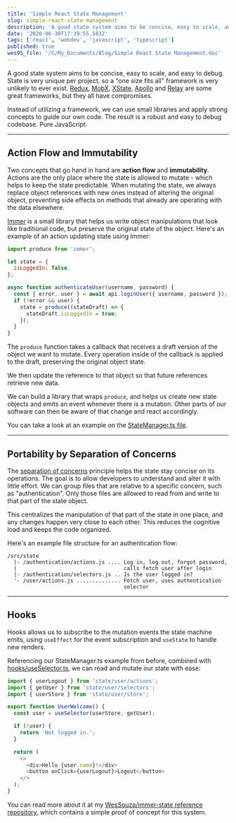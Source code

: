 ```yaml
---
title: 'Simple React State Management'
slug: simple-react-state-management
description: 'A good state system aims to be concise, easy to scale, and easy to debug. State is very unique per pr...'
date: '2020-06-30T17:39:55.503Z'
tags: ['react', 'webdev', 'javascript', 'typescript']
published: true
wes95_file: '/C/My_Documents/Blog/Simple React State Management.doc'
---
```


A good state system aims to be concise, easy to scale, and easy to debug. State is very unique per project, so a "one size fits all" framework is very unlikely to ever exist. [Redux](https://redux.js.org/), [MobX](https://mobx.js.org/README.html), [XState](https://github.com/statelyai/xstate), [Apollo](https://www.apollographql.com/) and [Relay](https://relay.dev/) are some great frameworks, but they all have compromises.

Instead of utilizing a framework, we can use small libraries and apply strong concepts to guide our own code. The result is a robust and easy to debug codebase. Pure JavaScript.

---

## Action Flow and Immutability

Two concepts that go hand in hand are **action flow** and **immutability**. Actions are the only place where the state is allowed to mutate - which helps to keep the state predictable. When mutating the state, we always replace object references with new ones instead of altering the original object, preventing side effects on methods that already are operating with the data elsewhere.

[Immer](https://immerjs.github.io/immer) is a small library that helps us write object manipulations that look like traditional code, but preserve the original state of the object. Here's an example of an action updating state using Immer:

```js
import produce from 'immer';

let state = {
  isLoggedIn: false,
};

async function authenticateUser(username, password) {
  const { error, user } = await api.loginUser({ username, password });
  if (!error && user) {
    state = produce((stateDraft) => {
      stateDraft.isLoggedIn = true;
    });
  }
}
```

The `produce` function takes a callback that receives a draft version of the object we want to mutate. Every operation inside of the callback is applied to the draft, preserving the original object state.

We then update the reference to that object so that future references retrieve new data.

We can build a library that wraps `produce`, and helps us create new state objects and emits an event whenever there is a mutation. Other parts of our software can then be aware of that change and react accordingly.

You can take a look at an example on the [StateManager.ts file](https://github.com/WesSouza/immer-state/blob/master/src/StateManager.ts).

---

## Portability by Separation of Concerns

The [separation of concerns](https://en.wikipedia.org/wiki/Separation_of_concerns) principle helps the state stay concise on its operations. The goal is to allow developers to understand and alter it with little effort. We can group files that are relative to a specific concern, such as "authentication". Only those files are allowed to read from and write to that part of the state object.

This centralizes the manipulation of that part of the state in one place, and any changes happen very close to each other. This reduces the cognitive load and keeps the code organized.

Here's an example file structure for an authentication flow:

```
/src/state
  |- /authentication/actions.js .... Log in, log out, forgot password,
  |                                  calls fetch user after login
  |- /authentication/selectors.js .. Is the user logged in?
  '- /user/actions.js .............. Fetch user, uses authentication
                                     selector
```

---

## Hooks

Hooks allows us to subscribe to the mutation events the state machine emits, using `useEffect` for the event subscription and `useState` to handle new renders.

Referencing our StateManager.ts example from before, combined with [hooks/useSelector.ts](https://github.com/WesSouza/immer-state/blob/master/src/hooks/useSelector.ts), we can read and mutate our state with ease:

```js
import { userLogout } from 'state/user/actions';
import { getUser } from 'state/user/selectors';
import { userStore } from 'state/user/store';

export function UserWelcome() {
  const user = useSelector(userStore, getUser);

  if (!user) {
    return 'Not logged in.';
  }

  return (
    <>
      <div>Hello {user.name}!</div>
      <button onClick={userLogout}>Logout</button>
    </>
  );
}
```

You can read more about it at my [WesSouza/immer-state reference repository](https://github.com/WesSouza/immer-state), which contains a simple proof of concept for this system.
